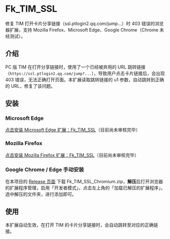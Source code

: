 # Fk_TIM_SSL

修复 TIM 打开卡片分享链接（ssl.ptlogin2.qq.com/jump...）时 403 错误的浏览器扩展，支持 Mozilla Firefox、Microsoft Edge、Google Chrome（Chrome 未经测试）。

## 介绍

PC 版 TIM 在打开分享链接时，使用了一个已经被弃用的 URL 跳转链接（```https://ssl.ptlogin2.qq.com/jump?...```），导致用户点击卡片链接后，会出现 403 错误，无法正确打开页面。本扩展读取跳转链接的 u1 参数，自动跳转到正确的 URL，修复了该问题。

## 安装

### Microsoft Edge

[点击安装 Microsoft Edge 扩展：Fk_TIM_SSL](https://microsoftedge.microsoft.com/addons/detail/Fk_TIM_SSL/miaiedlpcnohdifldlikafppbehdomoh)（目前尚未审核完毕）

### Mozilla Firefox

[点击安装 Mozilla Firefox 扩展：Fk_TIM_SSL](https://addons.mozilla.org/zh-CN/firefox/addon/fk_tim_ssl/)（目前尚未审核完毕）

### Google Chrome / Edge 手动安装

在本项目的 [Release 页面](https://github.com/Charon2050/Fk_TIM_SSL/releases/latest) 下载 Fk_TIM_SSL_Chromium.zip，**解压**后打开浏览器的扩展程序管理，启用「开发者模式」，点击左上角的「加载已解压的扩展程序」，选中解压的文件夹，进行添加即可。

## 使用

本扩展自动生效，在打开 TIM 的卡片分享链接时，会自动跳转至对应的正确链接。


